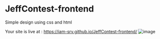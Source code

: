 # JeffContest-frontend
Simple design using css and html

Your site is live at  :   https://iam-srv.github.io/JeffContest-frontend/
![image](https://user-images.githubusercontent.com/117807050/233799298-7e3c6310-6968-4533-a272-646671a6120b.png)

